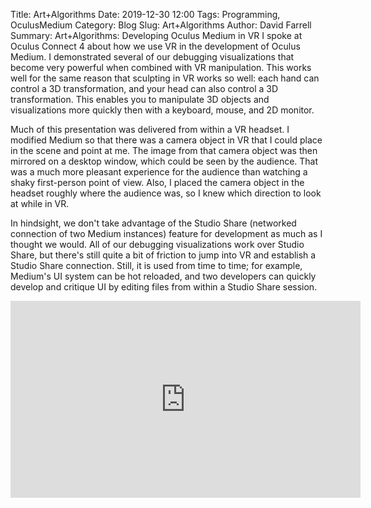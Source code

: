 Title: Art+Algorithms
Date: 2019-12-30 12:00
Tags: Programming, OculusMedium
Category: Blog
Slug: Art+Algorithms
Author: David Farrell
Summary: Art+Algorithms: Developing Oculus Medium in VR
I spoke at Oculus Connect 4 about how we use VR in the development of Oculus Medium. I demonstrated several of our debugging visualizations that become very powerful when combined with VR manipulation. This works well for the same reason that sculpting in VR works so well: each hand can control a 3D transformation, and your head can also control a 3D transformation. This enables you to manipulate 3D objects and visualizations more quickly then with a keyboard, mouse, and 2D monitor.

Much of this presentation was delivered from within a VR headset. I modified Medium so that there was a camera object in VR that I could place in the scene and point at me. The image from that camera object was then mirrored on a desktop window, which could be seen by the audience. That was a much more pleasant experience for the audience than watching a shaky first-person point of view. Also, I placed the camera object in the headset roughly where the audience was, so I knew which direction to look at while in VR.

In hindsight, we don't take advantage of the Studio Share (networked connection of two Medium instances) feature for development as much as I thought we would. All of our debugging visualizations work over Studio Share, but there's still quite a bit of friction to jump into VR and establish a Studio Share connection. Still, it is used from time to time; for example, Medium's UI system can be hot reloaded, and two developers can quickly develop and critique UI by editing files from within a Studio Share session.

<iframe width="560" height="315" src="https://www.youtube.com/embed/oXtspak9aVU" frameborder="0" allow="accelerometer; autoplay; encrypted-media; gyroscope; picture-in-picture" allowfullscreen></iframe>
